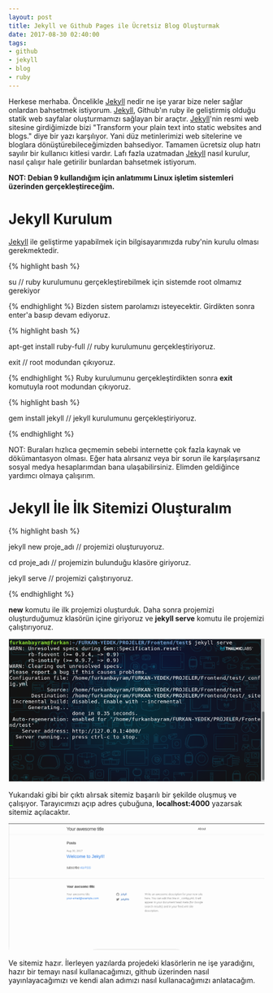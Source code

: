 ```yaml
---
layout: post
title: Jekyll ve Github Pages ile Ücretsiz Blog Oluşturmak
date: 2017-08-30 02:40:00
tags:
- github
- jekyll
- blog
- ruby
---
```


Herkese merhaba. Öncelikle <a href="https://jekyllrb.com/">Jekyll</a> nedir ne işe yarar bize neler sağlar onlardan bahsetmek istiyorum. 
<a href="https://jekyllrb.com/">Jekyll</a>, Github'ın ruby ile geliştirmiş olduğu statik web sayfalar oluşturmamızı sağlayan bir araçtır. <a href="https://jekyllrb.com/">Jekyll</a>'nin resmi web sitesine girdiğimizde bizi "Transform your plain text into static websites and blogs." diye bir yazı karşılıyor. Yani düz metinlerimizi web sitelerine ve bloglara dönüştürebileceğimizden bahsediyor. Tamamen ücretsiz olup hatrı sayılır bir kullanıcı kitlesi vardır. Lafı fazla uzatmadan <a href="https://jekyllrb.com/">Jekyll</a> nasıl kurulur, nasıl çalışır hale getirilir bunlardan bahsetmek istiyorum.

<strong>NOT: Debian 9 kullandığım için anlatımımı Linux işletim sistemleri üzerinden gerçekleştireceğim.</strong>

<h1>Jekyll Kurulum</h1>

<a href="https://jekyllrb.com/">Jekyll</a> ile geliştirme yapabilmek için bilgisayarımızda ruby'nin kurulu olması gerekmektedir.

{% highlight bash %}

su 	// ruby kurulumunu gerçekleştirebilmek için sistemde root olmamız gerekiyor

{% endhighlight %}
Bizden sistem parolamızı isteyecektir. Girdikten sonra enter'a basıp devam ediyoruz.

{% highlight bash %}

apt-get install ruby-full 	// ruby kurulumunu gerçekleştiriyoruz.

exit 				// root modundan çıkıyoruz.

{% endhighlight %}
Ruby kurulumunu gerçekleştirdikten sonra <strong>exit</strong> komutuyla root modundan çıkıyoruz.

{% highlight bash %}

gem install jekyll 		// jekyll kurulumunu gerçekleştiriyoruz.

{% endhighlight %}

NOT: Buraları hızlıca geçmemin sebebi internette çok fazla kaynak ve dökümantasyon olması. Eğer hata alırsanız veya bir sorun ile karşılaşırsanız sosyal medya hesaplarımdan bana ulaşabilirsiniz. Elimden geldiğince yardımcı olmaya çalışırım.

<h1>Jekyll İle İlk Sitemizi Oluşturalım</h1>

{% highlight bash %}

jekyll new proje_adı 		// projemizi oluşturuyoruz.
	
cd proje_adı 			// projemizin bulunduğu klasöre giriyoruz.

jekyll serve 			// projemizi çalıştırıyoruz.

{% endhighlight %}

<strong>new</strong> komutu ile ilk projemizi oluşturduk. Daha sonra projemizi oluşturduğumuz klasörün içine giriyoruz ve <strong>jekyll serve</strong> komutu ile projemizi çalıştırıyoruz.

<img class="img-responsive" src="../static/img/post_image/jekyll_ve_github_page_ile_ucretsiz_blog_olusturmak.png" />

Yukarıdaki gibi bir çıktı alırsak sitemiz başarılı bir şekilde oluşmuş ve çalışıyor.
Tarayıcımızı açıp adres çubuğuna, <strong>localhost:4000</strong> yazarsak sitemiz açılacaktır.

<img class="img-responsive" src="../static/img/post_image/jekyll_ve_github_page_ile_ucretsiz_blog_olusturmak_2.png" />

Ve sitemiz hazır. İlerleyen yazılarda projedeki klasörlerin ne işe yaradığını, hazır bir temayı nasıl kullanacağımızı, github üzerinden nasıl yayınlayacağımızı ve kendi alan adımızı nasıl kullanacağımızı anlatacağım. 




